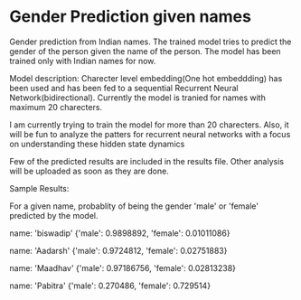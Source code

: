# Gender Prediction given names
Gender prediction from Indian names.
The trained model tries to predict the gender of the person given the name of the person. The model has been trained only with Indian names for now.

Model description:
Charecter level embedding(One hot embeddding) has been used and has been fed to a sequential Recurrent Neural Network(bidirectional).
Currently the model is tranied for names with maximum 20 charecters.

I am currently trying to train the model for more than 20 charecters. Also, it will be fun to analyze the patters for recurrent neural networks with a focus on understanding these hidden state dynamics

Few of the predicted results are included in the results file. Other analysis will be uploaded as soon as they are done. 


Sample Results:

For a given name, probablity of being the gender 'male' or 'female' predicted by the model.

name: 'biswadip'
{'male': 0.9898892, 'female': 0.01011086}

name: 'Aadarsh'
{'male': 0.9724812, 'female': 0.02751883}

name: 'Maadhav'
{'male': 0.97186756, 'female': 0.02813238}

name: 'Pabitra'
{'male': 0.270486, 'female': 0.729514}
